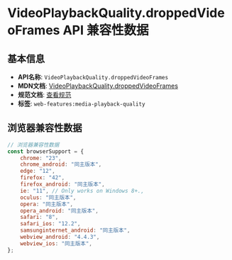 # VideoPlaybackQuality.droppedVideoFrames API 兼容性数据

## 基本信息

- **API名称**: `VideoPlaybackQuality.droppedVideoFrames`
- **MDN文档**: [VideoPlaybackQuality.droppedVideoFrames](https://developer.mozilla.org/docs/Web/API/VideoPlaybackQuality/droppedVideoFrames)
- **规范文档**: [查看规范](https://w3c.github.io/media-playback-quality/#dom-videoplaybackquality-droppedvideoframes)
- **标签**: `web-features:media-playback-quality`

## 浏览器兼容性数据

```javascript
// 浏览器兼容性数据
const browserSupport = {
    chrome: "23",
    chrome_android: "同主版本",
    edge: "12",
    firefox: "42",
    firefox_android: "同主版本",
    ie: "11", // Only works on Windows 8+.,
    oculus: "同主版本",
    opera: "同主版本",
    opera_android: "同主版本",
    safari: "8",
    safari_ios: "12.2",
    samsunginternet_android: "同主版本",
    webview_android: "4.4.3",
    webview_ios: "同主版本",
};

```

